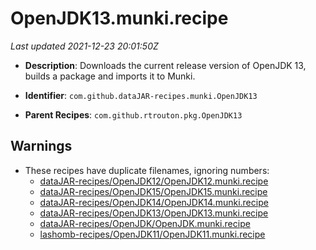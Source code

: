 # OpenJDK13.munki.recipe

_Last updated 2021-12-23 20:01:50Z_

- **Description**: Downloads the current release version of OpenJDK 13, builds a package and imports it to Munki.

- **Identifier**: `com.github.dataJAR-recipes.munki.OpenJDK13`

- **Parent Recipes**: `com.github.rtrouton.pkg.OpenJDK13`


## Warnings

- These recipes have duplicate filenames, ignoring numbers:
    - [dataJAR-recipes/OpenJDK12/OpenJDK12.munki.recipe](/autopkg-dupe-tracker/dataJAR-recipes/OpenJDK12/OpenJDK12.munki.recipe)
    - [dataJAR-recipes/OpenJDK15/OpenJDK15.munki.recipe](/autopkg-dupe-tracker/dataJAR-recipes/OpenJDK15/OpenJDK15.munki.recipe)
    - [dataJAR-recipes/OpenJDK14/OpenJDK14.munki.recipe](/autopkg-dupe-tracker/dataJAR-recipes/OpenJDK14/OpenJDK14.munki.recipe)
    - [dataJAR-recipes/OpenJDK13/OpenJDK13.munki.recipe](/autopkg-dupe-tracker/dataJAR-recipes/OpenJDK13/OpenJDK13.munki.recipe)
    - [dataJAR-recipes/OpenJDK/OpenJDK.munki.recipe](/autopkg-dupe-tracker/dataJAR-recipes/OpenJDK/OpenJDK.munki.recipe)
    - [lashomb-recipes/OpenJDK11/OpenJDK11.munki.recipe](/autopkg-dupe-tracker/lashomb-recipes/OpenJDK11/OpenJDK11.munki.recipe)